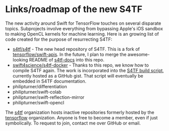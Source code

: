 # Links/roadmap of the new S4TF

The new activity around Swift for TensorFlow touches on several disparate topics. Subprojects involve everything from bypassing Apple's iOS sandbox to making OpenCL kernels for machine learning. Here is an growing list of code created for the purpose of resurrecting S4TF:

- [s4tf/s4tf](https://github.com/s4tf/s4tf) - The new head repository of S4TF. This is a fork of [tensorflow/swift-apis](https://github.com/tensorflow/swift-apis). In the future, I plan to merge the awesome-looking README of [s4tf-docs](https://github.com/s4tf-docs) into this repo.
- [swift4science/s4tf-docker](https://gitlab.com/swift4science/s4tf-docker) - Thanks to this repo, we know how to compile S4TF again. The work is incorporated into the [S4TF build script](https://gist.github.com/philipturner/7aa063af04277d463c14168275878511), currently hosted as a GitHub gist. That script will eventually be embedded in S4TF documentation.
- philipturner/differentiation
- philipturner/swift-colab
- philipturner/swift-reflection-mirror
- philipturner/swift-opencl

The [s4tf](https://github.com/philipturner/s4tf) organization hosts inactive repositories formerly hosted by the [tensorflow](https://github.com/tensorflow) organization. Anyone is free to become a member, even if just symbolically. To request to join, contact me over GitHub or email.
